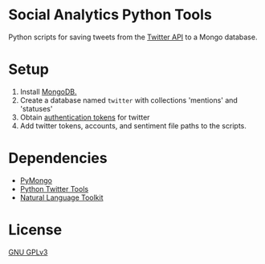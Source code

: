 Social Analytics Python Tools
=============================

Python scripts for saving tweets from the [Twitter API](https://dev.twitter.com/overview/documentation) to a Mongo database.

Setup
=====
1. Install [MongoDB.](https://docs.mongodb.com/)
2. Create a database named `twitter` with collections 'mentions' and 'statuses'
3. Obtain [authentication tokens](https://dev.twitter.com/oauth/overview) for twitter
4. Add twitter tokens, accounts, and sentiment file paths to the scripts. 

Dependencies
============
* [PyMongo](https://github.com/mongodb/mongo-python-driver)
* [Python Twitter Tools](https://github.com/sixohsix/twitter)
* [Natural Language Toolkit](http://www.nltk.org/)

License
=======

[GNU GPLv3](http://www.gnu.org/licenses/gpl-3.0.txt)
